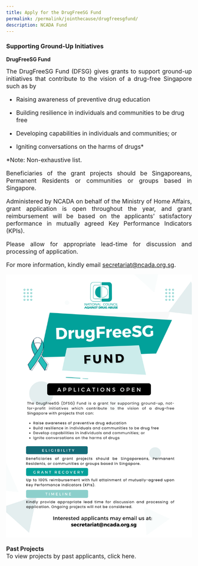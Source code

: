 ```yaml
---
title: Apply for the DrugFreeSG Fund
permalink: /permalink/jointhecause/drugfreesgfund/
description: NCADA Fund
---
```


### Supporting Ground-Up Initiatives

<b>DrugFreeSG Fund</b>
	
<font size="3"><p align=justify> The DrugFreeSG Fund (DFSG) gives grants to support ground-up initiatives that contribute to the vision of a drug-free Singapore such as by
	
* Raising awareness of preventive drug education
* Building resilience in individuals and communities to be drug free
* Developing capabilities in individuals and communities; or
* Igniting conversations on the harms of drugs* 

	</p>
	
*Note: Non-exhaustive list.
	
<p align=justify> Beneficiaries of the grant projects should be Singaporeans, Permanent Residents or communities or groups based in Singapore. </p>

<p align=justify> Administered by NCADA on behalf of the Ministry of Home Affairs, grant application is open throughout the year, and grant reimbursement will be based on the applicants’ satisfactory performance in mutually agreed Key Performance Indicators (KPIs). </p>
	

<p align=justify>Please allow for appropriate lead-time for discussion and processing of application. 
	
For more information, kindly email 
	secretariat@ncada.org.sg. </p> 
	
![](/images/DFSG%20E-Poster%20(2022).png)
	
**Past Projects**
<br>To view projects by past applicants, click here.
